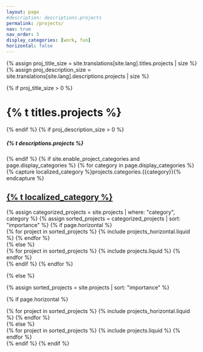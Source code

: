 ```yaml
---
layout: page
#description: descriptions.projects
permalink: /projects/
nav: true
nav_order: 3
display_categories: [work, fun]
horizontal: false
---
```

{% assign proj_title_size = site.translations[site.lang].titles.projects | size %}
{% assign proj_description_size = site.translations[site.lang].descriptions.projects | size %}
<!-- pages/projects.md -->
<div class="projects">

{% if proj_title_size > 0 %}

<h1>{% t titles.projects %}</h1>
{% endif %}
{% if proj_description_size > 0 %}
<h5>{% t descriptions.projects %}</h5>
{% endif %}
{% if site.enable_project_categories and page.display_categories %}
  <!-- Display categorized projects -->
  {% for category in page.display_categories %}
  {% capture localized_category %}projects.categories.{{category}}{% endcapture %}
  <a id="{% t localized_category %}" href="#{% t localized_category %}">
    <h2 class="category">{% t localized_category %}</h2>
  </a>
  {% assign categorized_projects = site.projects | where: "category", category %}
  {% assign sorted_projects = categorized_projects | sort: "importance" %}
  <!-- Generate cards for each project -->
  {% if page.horizontal %}
  <div class="container">
    <div class="row row-cols-2">
    {% for project in sorted_projects %}
      {% include projects_horizontal.liquid %}
    {% endfor %}
    </div>
  </div>
  {% else %}
  <div class="grid">
    {% for project in sorted_projects %}
      {% include projects.liquid %}
    {% endfor %}
  </div>
  {% endif %}
  {% endfor %}

{% else %}

<!-- Display projects without categories -->

{% assign sorted_projects = site.projects | sort: "importance" %}

  <!-- Generate cards for each project -->

{% if page.horizontal %}

  <div class="container">
    <div class="row row-cols-2">
    {% for project in sorted_projects %}
      {% include projects_horizontal.liquid %}
    {% endfor %}
    </div>
  </div>
  {% else %}
  <div class="grid">
    {% for project in sorted_projects %}
      {% include projects.liquid %}
    {% endfor %}
  </div>
  {% endif %}
{% endif %}
</div>